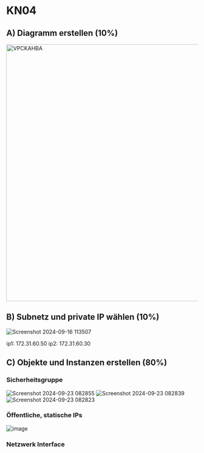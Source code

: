 # KN04

## A) Diagramm erstellen (10%)

<img width="677" alt="VPCKAHBA" src="https://github.com/user-attachments/assets/4b5653a1-3f9c-42bb-ae74-f94228a48724">

## B) Subnetz und private IP wählen (10%)

![Screenshot 2024-09-16 113507](https://github.com/user-attachments/assets/1b00b117-1ba4-4dfa-8adf-8ff1f754aa49)

ip1: 172.31.60.50
ip2: 172.31.60.30

## C) Objekte und Instanzen erstellen (80%)

### Sicherheitsgruppe

![Screenshot 2024-09-23 082855](https://github.com/user-attachments/assets/67e386d1-87c2-4a42-b406-36905c69dce1)
![Screenshot 2024-09-23 082839](https://github.com/user-attachments/assets/5d1406f5-5924-46b4-aed9-c244aa6a7d54)
![Screenshot 2024-09-23 082823](https://github.com/user-attachments/assets/d68594fb-d196-4a69-8482-89bb1bc210ea)

### Öffentliche, statische IPs

![image](https://github.com/user-attachments/assets/1c9495b7-43e9-4d49-91b5-468f0bb28baf)

### Netzwerk Interface

